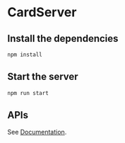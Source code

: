 # CardServer

## Install the dependencies
```bash
npm install
```

## Start the server
```bash
npm run start
```

## APIs
See [Documentation](https://documenter.getpostman.com/view/7438016/SVzxag9q).
